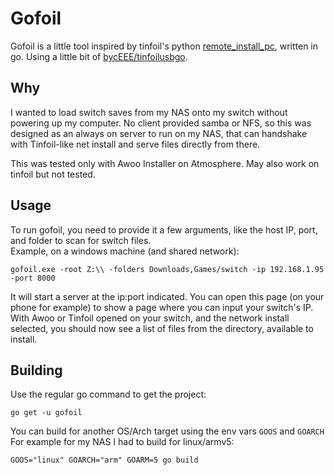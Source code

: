 # Gofoil
Gofoil is a little tool inspired by tinfoil's python [remote_install_pc](https://github.com/Adubbz/Tinfoil/blob/master/tools/remote_install_pc.py), written in go. Using a little bit of [bycEEE/tinfoilusbgo](github.com/bycEEE/tinfoilusbgo).  

## Why
I wanted to load switch saves from my NAS onto my switch without powering up my computer.
No client provided samba or NFS, so this was designed as an always on server to run on my NAS, that can handshake with Tinfoil-like net install
and serve files directly from there.  

This was tested only with Awoo Installer on Atmosphere. May also work on tinfoil but not tested.
 
## Usage
To run gofoil, you need to provide it a few arguments, like the host IP, port, and folder to scan for switch files.  
Example, on a windows machine (and shared network):   
```shell script
gofoil.exe -root Z:\\ -folders Downloads,Games/switch -ip 192.168.1.95 -port 8000
```
It will start a server at the ip:port indicated. You can open this page (on your phone for example) to show a page where you can input your switch's IP.  
With Awoo or Tinfoil opened on your switch, and the network install selected, you should now see a list of files from the directory, available to install.

## Building
Use the regular go command to get the project:
```shell script
go get -u gofoil
```
You can build for another OS/Arch target using the env vars `GOOS` and `GOARCH`  
For example for my NAS I had to build for linux/armv5:
```shell script
GOOS="linux" GOARCH="arm" GOARM=5 go build
```
